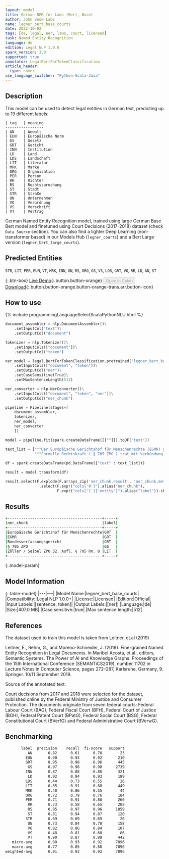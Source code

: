 ```yaml
---
layout: model
title: German NER for Laws (Bert, Base)
author: John Snow Labs
name: legner_bert_base_courts
date: 2022-10-02
tags: [de, legal, ner, laws, court, licensed]
task: Named Entity Recognition
language: de
edition: Legal NLP 1.0.0
spark_version: 3.0
supported: true
annotator: LegalBertForTokenClassification
article_header:
  type: cover
use_language_switcher: "Python-Scala-Java"
---
```


## Description

This model can be used to detect legal entities in German text, predicting up to 19 different labels:
```
| tag	| meaning 
-----------------
| AN	| Anwalt 
| EUN	| Europäische Norm 
| GS	| Gesetz 
| GRT	| Gericht 
| INN	| Institution 
| LD	| Land 
| LDS	| Landschaft 
| LIT	| Literatur 
| MRK	| Marke 
| ORG	| Organisation 
| PER	| Person 
| RR	| Richter 
| RS	| Rechtssprechung 
| ST	| Stadt 
| STR	| Straße 
| UN	| Unternehmen 
| VO	| Verordnung 
| VS	| Vorschrift 
| VT	| Vertrag 
```

German Named Entity Recognition model, trained using large German Base Bert model and finetuned using Court Decisions (2017-2018) dataset (check `Data Source` section). You can also find a lighter Deep Learning (non-transformer based) in our Models Hub (`legner_courts`) and a Bert Large version (`legner_bert_large_courts`).

## Predicted Entities

`STR`, `LIT`, `PER`, `EUN`, `VT`, `MRK`, `INN`, `UN`, `RS`, `ORG`, `GS`, `VS`, `LDS`, `GRT`, `VO`, `RR`, `LD`, `AN`, `ST`

{:.btn-box}
[Live Demo](https://demo.johnsnowlabs.com/healthcare/NER_LEGAL_DE/){:.button.button-orange}
<button class="button button-orange" disabled>Open in Colab</button>
[Download](https://s3.amazonaws.com/auxdata.johnsnowlabs.com/legal/models/legner_bert_base_courts_de_1.0.0_3.0_1664708306072.zip){:.button.button-orange.button-orange-trans.arr.button-icon}

## How to use



<div class="tabs-box" markdown="1">
{% include programmingLanguageSelectScalaPythonNLU.html %}

```python
document_assembler = nlp.DocumentAssembler()\
    .setInputCol("text")\
    .setOutputCol("document")

tokenizer = nlp.Tokenizer()\
    .setInputCols(["document"])\
    .setOutputCol("token")

ner_model = legal.BertForTokenClassification.pretrained("legner_bert_base_courts", "de", "legal/models")\
    .setInputCols(["document", "token"])\
    .setOutputCol("ner")\
    .setCaseSensitive(True)\
    .setMaxSentenceLength(512)

ner_converter = nlp.NerConverter()\
    .setInputCols(["document", "token", "ner"])\
    .setOutputCol("ner_chunk")

pipeline = Pipeline(stages=[
    document_assembler,
    tokenizer,
    ner_model,
    ner_converter   
    ])

model = pipeline.fit(spark.createDataFrame([[""]]).toDF("text"))

text_list = ["""Der Europäische Gerichtshof für Menschenrechte (EGMR) gibt dabei allerdings ebenso wenig wie das Bundesverfassungsgericht feste Fristen vor, sondern stellt auf die jeweiligen Umstände des Einzelfalls ab.""", 
             """Formelle Rechtskraft ( § 705 ZPO ) trat mit Verkündung des Revisionsurteils am 15. Dezember 2016 ein (vgl. Zöller / Seibel ZPO 32. Aufl. § 705 Rn. 8) ."""]
             
df = spark.createDataFrame(pd.DataFrame({"text" : text_list}))

result = model.transform(df)

result.select(F.explode(F.arrays_zip('ner_chunk.result', 'ner_chunk.metadata')).alias("cols")) \
               .select(F.expr("cols['0']").alias("ner_chunk"),
                       F.expr("cols['1']['entity']").alias("label")).show(truncate = False)
```

</div>

## Results

```bash
+------------------------------------------+-----+
|ner_chunk                                 |label|
+------------------------------------------+-----+
|Europäische Gerichtshof für Menschenrechte|GRT  |
|EGMR                                      |GRT  |
|Bundesverfassungsgericht                  |GRT  |
|§ 705 ZPO                                 |GS   |
|Zöller / Seibel ZPO 32. Aufl. § 705 Rn. 8 |LIT  |
+------------------------------------------+-----+
```

{:.model-param}
## Model Information

{:.table-model}
|---|---|
|Model Name:|legner_bert_base_courts|
|Compatibility:|Legal NLP 1.0.0+|
|License:|Licensed|
|Edition:|Official|
|Input Labels:|[sentence, token]|
|Output Labels:|[ner]|
|Language:|de|
|Size:|407.0 MB|
|Case sensitive:|true|
|Max sentence length:|512|

## References

The dataset used to train this model is taken from Leitner, et.al (2019)

Leitner, E., Rehm, G., and Moreno-Schneider, J. (2019). Fine-grained Named Entity Recognition in Legal Documents. In Maribel Acosta, et al., editors, Semantic Systems. The Power of AI and Knowledge Graphs. Proceedings of the 15th International Conference (SEMANTiCS2019), number 11702 in Lecture Notes in Computer Science, pages 272–287, Karlsruhe, Germany, 9. Springer. 10/11 September 2019.

Source of the annotated text:

Court decisions from 2017 and 2018 were selected for the dataset, published online by the Federal Ministry of Justice and Consumer Protection. The documents originate from seven federal courts: Federal Labour Court (BAG), Federal Fiscal Court (BFH), Federal Court of Justice (BGH), Federal Patent Court (BPatG), Federal Social Court (BSG), Federal Constitutional Court (BVerfG) and Federal Administrative Court (BVerwG).

## Benchmarking

```bash
       label  precision    recall  f1-score   support
          AN       0.82      0.61      0.70        23
         EUN       0.90      0.93      0.92       210
         GRT       0.95      0.98      0.96       445
          GS       0.97      0.98      0.98      2739
         INN       0.87      0.88      0.88       321
          LD       0.92      0.94      0.93       189
         LDS       0.44      0.73      0.55        26
         LIT       0.85      0.91      0.88       449
         MRK       0.40      0.86      0.55        44
         ORG       0.72      0.79      0.76       184
         PER       0.71      0.91      0.80       260
          RR       0.73      0.58      0.65       208
          RS       0.95      0.97      0.96      1859
          ST       0.81      0.94      0.87       120
         STR       0.69      0.69      0.69        26
          UN       0.73      0.84      0.78       158
          VO       0.82      0.86      0.84       107
          VS       0.48      0.81      0.60        86
          VT       0.90      0.87      0.89       442
   micro-avg       0.90      0.93      0.92      7896
   macro-avg       0.77      0.85      0.80      7896
weighted-avg       0.91      0.93      0.92      7896
```